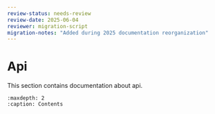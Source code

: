 ```yaml
---
review-status: needs-review
review-date: 2025-06-04
reviewer: migration-script
migration-notes: "Added during 2025 documentation reorganization"
---
```


# Api

This section contains documentation about api.

```{toctree}
:maxdepth: 2
:caption: Contents

```
